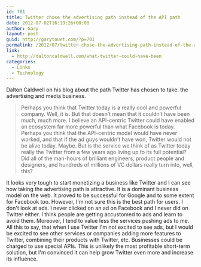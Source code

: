 ```yaml
---
id: 701
title: Twitter chose the advertising path instead of the API path
date: 2012-07-02T16:19:26+00:00
author: Gary
layout: post
guid: http://garytouet.com/?p=701
permalink: /2012/07/twitter-chose-the-advertising-path-instead-of-the-api-path/
link:
  - http://daltoncaldwell.com/what-twitter-could-have-been
categories:
  - Links
  - Technology
---
```

Dalton Caldwell on his blog about the path Twitter has chosen to take: the advertising and media business.
<blockquote>Perhaps you think that Twitter today is a really cool and powerful company. Well, it is. But that doesn’t mean that it couldn’t have been much, much more. I believe an API-centric Twitter could have enabled an ecosystem far more powerful than what Facebook is today. Perhaps you think that the API-centric model would have never worked, and that if the ad guys wouldn’t have won, Twitter would not be alive today. Maybe. But is the service we think of as Twitter today really the Twitter from a few years ago living up to its full potential? Did all of the man-hours of brilliant engineers, product people and designers, and hundreds of millions of VC dollars really turn into, well, this?</blockquote>

It looks very tough to start monetizing a business like Twitter and I can see how taking the advertising path is attractive. It is a dominant business model on the web. It proved to be successful for Google and to some extent for Facebook too. However, I'm not sure this is the best path for users. I don't look at ads. I never clicked on an ad on Facebook and I never did on Twitter either. I think people are getting accustomed to ads and learn to avoid them. Moreover, I tend to value less the services pushing ads to me. All this to say, that when I use Twitter I'm not excited to see ads, but I would be excited to see other services or companies adding more features to Twitter, combining their products with Twitter, etc. Businesses could be charged to use special APIs. This is unlikely the most profitable short-term solution, but I'm convinced it can help grow Twitter even more and increase its influence.

